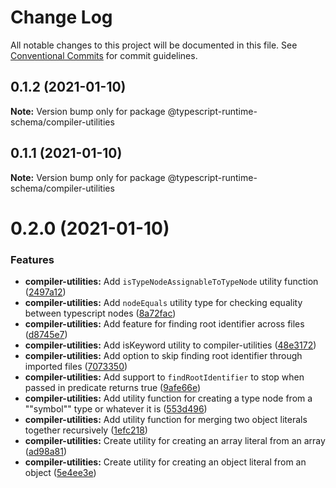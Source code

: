 # Change Log

All notable changes to this project will be documented in this file.
See [Conventional Commits](https://conventionalcommits.org) for commit guidelines.

## 0.1.2 (2021-01-10)

**Note:** Version bump only for package @typescript-runtime-schema/compiler-utilities





## 0.1.1 (2021-01-10)

**Note:** Version bump only for package @typescript-runtime-schema/compiler-utilities





# 0.2.0 (2021-01-10)


### Features

* **compiler-utilities:** Add `isTypeNodeAssignableToTypeNode` utility function ([2497a12](https://github.com/simonlovesyou/typescript-schema/commit/2497a121b379982176ba2673dac3ae062e33492a))
* **compiler-utilities:** Add `nodeEquals` utility type for checking equality between typescript nodes ([8a72fac](https://github.com/simonlovesyou/typescript-schema/commit/8a72fac2e32019de38290ce38baf070cf02adbf4))
* **compiler-utilities:** Add feature for finding root identifier across files ([d8745e7](https://github.com/simonlovesyou/typescript-schema/commit/d8745e759017ad325d5d978f5d773f2c3158073b))
* **compiler-utilities:** Add isKeyword utility to compiler-utilities ([48e3172](https://github.com/simonlovesyou/typescript-schema/commit/48e31722b8841957b531271723082ee34a589abb))
* **compiler-utilities:** Add option to skip finding root identifier through imported files ([7073350](https://github.com/simonlovesyou/typescript-schema/commit/7073350897e9c41fcc95c6eee20fe7ae9106a19e))
* **compiler-utilities:** Add support to `findRootIdentifier` to stop when passed in predicate returns true ([9afe66e](https://github.com/simonlovesyou/typescript-schema/commit/9afe66eda722854dd9f71311093d63124ced770e))
* **compiler-utilities:** Add utility function for creating a type node from a ""symbol"" type or whatever it is ([553d496](https://github.com/simonlovesyou/typescript-schema/commit/553d4961ebf0da5b5553039c96950fe5cfebf982))
* **compiler-utilities:** Add utility function for merging two object literals together recursively ([1efc218](https://github.com/simonlovesyou/typescript-schema/commit/1efc218868a8cb87362560e19177a816abdb3d63))
* **compiler-utilities:** Create utility for creating an array literal from an array ([ad98a81](https://github.com/simonlovesyou/typescript-schema/commit/ad98a81894c49e2feaf1d90f1e820c5d18f0b1eb))
* **compiler-utilities:** Create utility for creating an object literal from an object ([5e4ee3e](https://github.com/simonlovesyou/typescript-schema/commit/5e4ee3e4f34f3e7912ff07fa4aaed686b7cff4fa))

